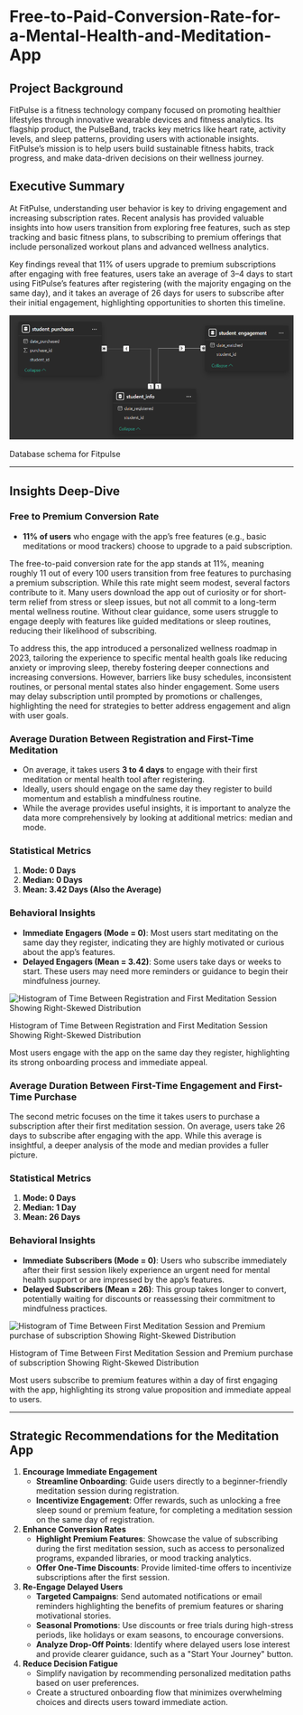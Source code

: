 # Free-to-Paid-Conversion-Rate-for-a-Mental-Health-and-Meditation-App
## Project Background

FitPulse is a fitness technology company focused on promoting healthier lifestyles through innovative wearable devices and fitness analytics. Its flagship product, the PulseBand, tracks key metrics like heart rate, activity levels, and sleep patterns, providing users with actionable insights. FitPulse’s mission is to help users build sustainable fitness habits, track progress, and make data-driven decisions on their wellness journey.

## Executive Summary

At FitPulse, understanding user behavior is key to driving engagement and increasing subscription rates. Recent analysis has provided valuable insights into how users transition from exploring free features, such as step tracking and basic fitness plans, to subscribing to premium offerings that include personalized workout plans and advanced wellness analytics.

Key findings reveal that 11% of users upgrade to premium subscriptions after engaging with free features, users take an average of 3–4 days to start using FitPulse’s features after registering (with the majority engaging on the same day), and it takes an average of 26 days for users to subscribe after their initial engagement, highlighting opportunities to shorten this timeline.

![Database schema for Fitpulse](https://github.com/anthonyrere/Free-to-Paid-Conversion-Rate-for-a-Mental-Health-and-Meditation-App/blob/main/Screenshot%202024-11-29%20123844.png?raw=true)

Database schema for Fitpulse

---

## Insights Deep-Dive

### Free to Premium Conversion Rate

- **11% of users** who engage with the app’s free features (e.g., basic meditations or mood trackers) choose to upgrade to a paid subscription.

The free-to-paid conversion rate for the app stands at 11%, meaning roughly 11 out of every 100 users transition from free features to purchasing a premium subscription. While this rate might seem modest, several factors contribute to it. Many users download the app out of curiosity or for short-term relief from stress or sleep issues, but not all commit to a long-term mental wellness routine. Without clear guidance, some users struggle to engage deeply with features like guided meditations or sleep routines, reducing their likelihood of subscribing.

To address this, the app introduced a personalized wellness roadmap in 2023, tailoring the experience to specific mental health goals like reducing anxiety or improving sleep, thereby fostering deeper connections and increasing conversions. However, barriers like busy schedules, inconsistent routines, or personal mental states also hinder engagement. Some users may delay subscription until prompted by promotions or challenges, highlighting the need for strategies to better address engagement and align with user goals.

### **Average Duration Between Registration and First-Time Meditation**

- On average, it takes users **3 to 4 days** to engage with their first meditation or mental health tool after registering.
- Ideally, users should engage on the same day they register to build momentum and establish a mindfulness routine.
- While the average provides useful insights, it is important to analyze the data more comprehensively by looking at additional metrics: median and mode.

### **Statistical Metrics**

1. **Mode: 0 Days**
2. **Median: 0 Days**
3. **Mean: 3.42 Days (Also the Average)**

### **Behavioral Insights**

- **Immediate Engagers (Mode = 0)**: Most users start meditating on the same day they register, indicating they are highly motivated or curious about the app’s features.
- **Delayed Engagers (Mean = 3.42)**: Some users take days or weeks to start. These users may need more reminders or guidance to begin their mindfulness journey.

![Histogram of Time Between Registration and First Meditation Session Showing Right-Skewed Distribution](https://prod-files-secure.s3.us-west-2.amazonaws.com/07b99c93-b4fd-4b13-854b-b92974c04feb/bb86a696-0a4e-4ae4-b5d5-6f3caeebc212/Screenshot_2024-12-04_133618.png)

Histogram of Time Between Registration and First Meditation Session Showing Right-Skewed Distribution

Most users engage with the app on the same day they register, highlighting its strong onboarding process and immediate appeal. 

### **Average Duration Between First-Time Engagement and First-Time Purchase**

The second metric focuses on the time it takes users to purchase a subscription after their first meditation session. On average, users take 26 days to subscribe after engaging with the app. While this average is insightful, a deeper analysis of the mode and median provides a fuller picture.

### **Statistical Metrics**

1. **Mode: 0 Days**
2. **Median: 1 Day**
3. **Mean: 26 Days**

### **Behavioral Insights**

- **Immediate Subscribers (Mode = 0)**: Users who subscribe immediately after their first session likely experience an urgent need for mental health support or are impressed by the app’s features.
- **Delayed Subscribers (Mean = 26)**: This group takes longer to convert, potentially waiting for discounts or reassessing their commitment to mindfulness practices.

![Histogram of Time Between First Meditation Session and Premium purchase of subscription Showing Right-Skewed Distribution](https://prod-files-secure.s3.us-west-2.amazonaws.com/07b99c93-b4fd-4b13-854b-b92974c04feb/0c081a2e-3eac-48cb-8cc8-459f40157e17/image.png)

Histogram of Time Between First Meditation Session and Premium purchase of subscription Showing Right-Skewed Distribution

Most users subscribe to premium features within a day of first engaging with the app, highlighting its strong value proposition and immediate appeal to users.

---

## **Strategic Recommendations for the Meditation App**

1. **Encourage Immediate Engagement**
    - **Streamline Onboarding**: Guide users directly to a beginner-friendly meditation session during registration.
    - **Incentivize Engagement**: Offer rewards, such as unlocking a free sleep sound or premium feature, for completing a meditation session on the same day of registration.
2. **Enhance Conversion Rates**
    - **Highlight Premium Features**: Showcase the value of subscribing during the first meditation session, such as access to personalized programs, expanded libraries, or mood tracking analytics.
    - **Offer One-Time Discounts**: Provide limited-time offers to incentivize subscriptions after the first session.
3. **Re-Engage Delayed Users**
    - **Targeted Campaigns**: Send automated notifications or email reminders highlighting the benefits of premium features or sharing motivational stories.
    - **Seasonal Promotions**: Use discounts or free trials during high-stress periods, like holidays or exam seasons, to encourage conversions.
    - **Analyze Drop-Off Points**: Identify where delayed users lose interest and provide clearer guidance, such as a "Start Your Journey" button.
4. **Reduce Decision Fatigue**
    - Simplify navigation by recommending personalized meditation paths based on user preferences.
    - Create a structured onboarding flow that minimizes overwhelming choices and directs users toward immediate action.
